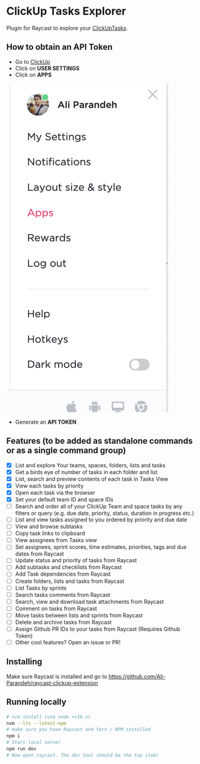 # ClickUp Tasks Explorer

Plugin for Raycast to explore your [ClickUpTasks](https://github.com/Ali-Parandeh/raycast-clickup-extension).

## How to obtain an API Token
- Go to [ClickUp](https://app.clickup.com/login)
- Click on **USER SETTINGS**
- Click on **APPS**

![](./assets/obtain-api-token.png)

- Generate an **API TOKEN**

## Features (to be added as standalone commands or as a single command group)

- [x] List and explore Your teams, spaces, folders, lists and tasks
- [x] Get a birds eye of number of tasks in each folder and list
- [x] List, search and preview contents of each task in Tasks View
- [x] View each tasks by priority
- [x] Open each task via the browser
- [x] Set your default team ID and space IDs
- [ ] Search and order all of your ClickUp Team and space tasks by any filters or query (e.g. due date, priority, status, duration in progress etc.)
- [ ] List and view tasks assigned to you ordered by priority and due date
- [ ] View and browse subtasks
- [ ] Copy task links to clipboard
- [ ] View assignees from Tasks view
- [ ] Set assignees, sprint scores, time estimates, priorities, tags and due dates from Raycast 
- [ ] Update status and priority of tasks from Raycast 
- [ ] Add subtasks and checklists from Raycast 
- [ ] Add Task dependencies from Raycast 
- [ ] Create folders, lists and tasks from Raycast
- [ ] List Tasks by sprints
- [ ] Search tasks comments from Raycast
- [ ] Search, view and download task attachments from Raycast
- [ ] Comment on tasks from Raycast
- [ ] Move tasks between lists and sprints from Raycast
- [ ] Delete and archive tasks from Raycast
- [ ] Assign Github PR IDs to your tasks from Raycast (Requires Github Token)
- [ ] Other cool features? Open an issue or PR!

## Installing

Make sure Raycast is installed and go to https://github.com/Ali-Parandeh/raycast-clickup-extension

## Running locally

```sh
# nvm install (use node >=16.x)
nvm --lts --latest-npm
# make sure you have Raycast and Yarn / NPM installed
npm i
# Start local server
npm run dev
# Now open raycast. The dev tool should be the top item!
```
